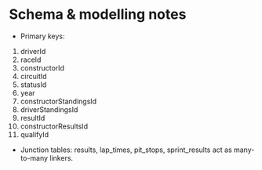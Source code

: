 # Schema & modelling notes

- Primary keys: 
1) driverId
2) raceId
3) constructorId
4) circuitId
5) statusId
6) year
7) constructorStandingsId
8) driverStandingsId
9) resultId
10) constructorResultsId
11) qualifyId
- Junction tables: results, lap_times, pit_stops, sprint_results act as many-to-many linkers.
